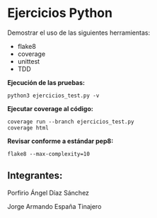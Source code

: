 # Ejercicios Python

Demostrar el uso de las siguientes herramientas:
- flake8
- coverage
- unittest
- TDD

**Ejecución de las pruebas:**
```
python3 ejercicios_test.py -v
```

**Ejecutar coverage al código:**
```
coverage run --branch ejercicios_test.py
coverage html
```

**Revisar conforme a estándar pep8:**
```
flake8 --max-complexity=10
```

## Integrantes:
Porfirio Ángel Díaz Sánchez

Jorge Armando España Tinajero